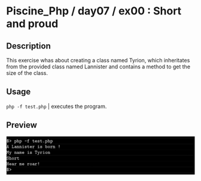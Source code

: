 # Piscine_Php / day07 / ex00 : Short and proud

## Description
This exercise whas about creating a class named Tyrion, which inheritates from the provided class named Lannister and contains a method to get the size of the class.

## Usage
`php -f test.php` | executes the program.

## Preview
<img src="../../resources/images/tyrion.png" width="1200">

